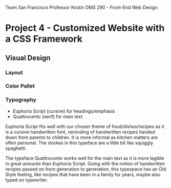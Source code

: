 Team San Francisco
Professor Kostin
DMS 290 - Front-End Web Design

# Project 4 - Customized Website with a CSS Framework

## Visual Design

### Layout

### Color Pallet

### Typography

* Euphoria Script (cursive)    for headings/emphasis
* Quattrocento (serif)         for main text

Euphoria Script fits well with our chosen theme of food/dishes/recipes as it is a cursive handwritten font, reminding of handwritten recipes handed down from parents to children. It is more informal as kitchen matters are often personal. The strokes in this typeface are a little bit like squiggly spaghetti.

The typeface Quattrocento works well for the main text as it is more legible in great amounts than Euphoria Script. Going with the notion of handwritten recipes passed on from generation to generation, this typespace has an Old Style feeling, like recipes that have been in a family for years, maybe also typed on typewriter.
